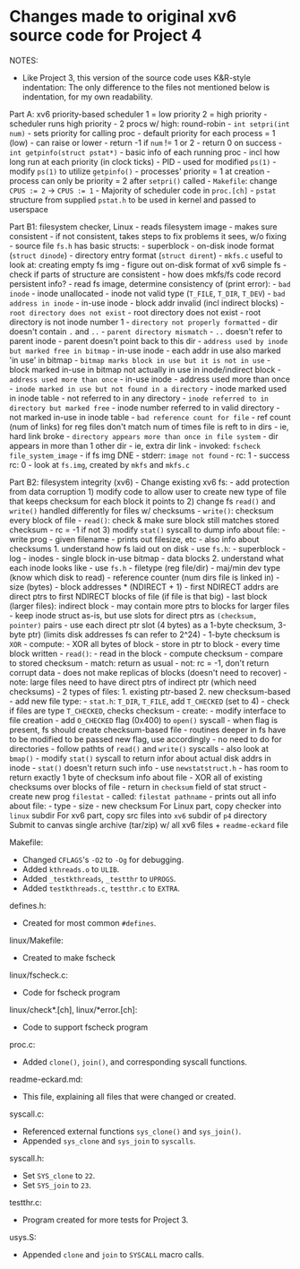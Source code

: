 Changes made to original xv6 source code for Project 4
===

NOTES:
- Like Project 3, this version of the source code uses K&R-style
  indentation:  The only difference to the files not mentioned below is
  indentation, for my own readability.

Part A:  xv6 priority-based scheduler
        1 = low priority
        2 = high priority
        - scheduler runs high priority
        - 2 procs w/ high:  round-robin
        - `int setpri(int num)`
                - sets priority for calling proc
                - default priority for each process = 1 (low)
                - can raise or lower
                - return -1 if `num` != 1 or 2
                - return 0 on success
        - `int getpinfo(struct pstat*)`
                - basic info of each running proc
                        - incl how long run at each priority (in clock ticks)
                        - PID
                        - used for modified `ps(1)`
        - modify `ps(1)` to utilize `getpinfo()`
        - processes' priority = 1 at creation
        - process can only be priority = 2 after `setpri()` called
        - `Makefile`:  change `CPUS := 2` &rarr; `CPUS := 1`
        - Majority of scheduler code in `proc.[ch]`
        - `pstat` structure from supplied `pstat.h` to be used in
          kernel and passed to userspace

Part B1: filesystem checker, Linux
        - reads filesystem image
        - makes sure consistent
        - if not consistent, takes steps to fix problems it sees, w/o fixing
        - source file `fs.h` has basic structs:
                - superblock
                - on-disk inode format (`struct dinode`)
                - directory entry format (`struct dirent`)
        - `mkfs.c` useful to look at:  creating empty fs img
        - figure out on-disk format of xv6 simple fs
                - check if parts of structure are consistent
        - how does mkfs/fs code record persistent info?
        - read fs image, determine consistency of (print error):
                - `bad inode`
                        - inode unallocated
                        - inode not valid type (`T_FILE`, `T_DIR`, `T_DEV`)
                - `bad address in inode`
                        - in-use inode
                        - block addr invalid (incl indirect blocks)
                - `root directory does not exist`
                        - root directory does not exist
                        - root directory is not inode number 1
                - `directory not properly formatted`
                        - dir doesn't contain `.` and `..`
                - `parent directory mismatch`
                        - `..` doesn't refer to parent inode
                        - parent doesn't point back to this dir
                - `address used by inode but marked free in bitmap`
                        - in-use inode
                        - each addr in use also marked 'in use' in bitmap
                - `bitmap marks block in use but it is not in use`
                        - block marked in-use in bitmap not actually in
                          use in inode/indirect block
                - `address used more than once`
                        - in-use inode
                        - address used more than once
                - `inode marked in use but not found in a directory`
                        - inode marked used in inode table
                        - not referred to in any directory
                - `inode referred to in directory but marked free`
                        - inode number referred to in valid directory
                        - not marked in-use in inode table
                - `bad reference count for file`
                        - ref count (num of links) for reg files don't
                          match num of times file is reft to in dirs
                        - ie, hard link broke
                - `directory appears more than once in file system`
                        - dir appears in more than 1 other dir
                        - ie, extra dir link
        - invoked:  `fscheck file_system_image`
                - if fs img DNE
                        - stderr:  `image not found`
                        - rc:  1
                - success rc:  0
        - look at `fs.img`, created by `mkfs` and `mkfs.c`

Part B2:  filesystem integrity (xv6)
        - Change existing xv6 fs:
                - add protection from data corruption
        1) modify code to allow user to create new type of file that
           keeps checksum for each block it points to
        2) change fs `read()` and `write()` handled differently for
           files w/ checksums
                - `write()`:  checksum every block of file
                - `read()`:  check & make sure block still matches
                stored checksum
                        - rc = -1 if not
        3) modify `stat()` syscall to dump info about file:
                - write prog
                        - given filename
                        - prints out filesize, etc
                        - also info about checksums
        1.  understand how fs laid out on disk
                - use `fs.h`:
                        - superblock
                        - log
                        - inodes
                        - single block in-use bitmap
                        - data blocks
        2.  understand what each inode looks like
                - use `fs.h`
                        - filetype (reg file/dir)
                        - maj/min dev type (know which disk to read)
                        - reference counter (num dirs file is linked in)
                        - size (bytes)
                        - block addresses * (NDIRECT + 1)
                                - first NDIRECT addrs are direct ptrs
                                  to first NDIRECT blocks of file (if
                                  file is that big)
                                - last block (larger files):  indirect block
                                        - may contain more ptrs to blocks
                                          for larger files
                - keep inode struct as-is, but use slots for direct ptrs
                  as `(checksum, pointer)` pairs
                        - use each direct ptr slot (4 bytes) as a
                          1-byte checksum, 3-byte ptr) (limits disk
                          addresses fs can refer to 2^24)
                        - 1-byte checksum is `XOR`
                                - compute:
                                        - XOR all bytes of block
                                        - store in ptr to block
                                        - every time block written
                                - `read()`:
                                        - read in the block
                                        - compute checksum
                                        - compare to stored checksum
                                        - match:  return as usual
                                        - not:  rc = -1, don't return
                                          corrupt data
                                        - does not make replicas of
                                          blocks (doesn't need to
                                          recover)
                        - note: large files need to have direct ptrs of
                          indirect ptr (which need checksums)
                - 2 types of files:
                        1.  existing ptr-based
                        2.  new checksum-based
                                - add new file type:
                                - `stat.h`: `T_DIR`, `T_FILE`, add
                                  `T_CHECKED` (set to 4)
                                - check if files are type `T_CHECKED`,
                                  checks checksum
                                - create:
                                        - modify interface to file
                                          creation
                                        - add `O_CHECKED` flag (0x400)
                                          to `open()` syscall
                                        - when flag is present, fs
                                          should create checksum-based
                                          file
                                        - routines deeper in fs have
                                          to be modified to be passed
                                          new flag, use accordingly
        - no need to do for directories
        - follow pathts of `read()` and `write()` syscalls
        - also look at `bmap()`
        - modify `stat()` syscall to return infor about actual disk
          addrs in inode
                - `stat()` doesn't return such info
                - use `newstatstruct.h`
                        - has room to return exactly 1 byte of
                          checksum info about file
                        - XOR all of existing checksums over blocks of
                          file
                        - return in `checksum` field of stat struct
        - create new prog `filestat`
                - called:  `filestat pathname`
                        - prints out all info about file:
                                - type
                                - size
                                - new checksum
For Linux part, copy checker into `linux` subdir
For xv6 part, copy src files into `xv6` subdir of `p4` directory
Submit to canvas single archive (tar/zip) w/ all xv6 files +
`readme-eckard` file

Makefile:
- Changed `CFLAGS`'s `-O2` to `-Og` for debugging.
- Added `kthreads.o` to `ULIB`.
- Added `_testkthreads`, `_testthr` to `UPROGS`.
- Added `testkthreads.c`, `testthr.c` to `EXTRA`.

defines.h:
- Created for most common `#defines`.

linux/Makefile:
- Created to make fscheck

linux/fscheck.c:
- Code for fscheck program

linux/check*.[ch], linux/*error.[ch]:
- Code to support fscheck program

proc.c:
- Added `clone()`, `join()`, and corresponding syscall functions.

readme-eckard.md:
- This file, explaining all files that were changed or created.

syscall.c:
- Referenced external functions `sys_clone()` and `sys_join()`.
- Appended `sys_clone` and `sys_join` to `syscalls`.

syscall.h:
- Set `SYS_clone` to `22`.
- Set `SYS_join` to `23`.

testthr.c:
- Program created for more tests for Project 3.

usys.S:
- Appended `clone` and `join` to `SYSCALL` macro calls.
